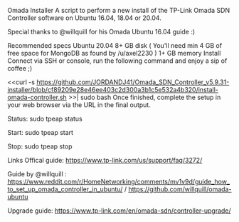 Omada Installer
A script to perform a new install of the TP-Link Omada SDN Controller software on Ubuntu 16.04, 18.04 or 20.04.

Special thanks to @willquill for his Omada Ubuntu 16.04 guide :)

Recommended specs
Ubuntu 20.04
8+ GB disk ( You'll need min 4 GB of free space for MongoDB as found by /u/axel2230 )
1+ GB memory
Install
Connect via SSH or console, run the following command and enjoy a sip of coffee ;)

<<curl -s https://github.com/JORDANDJ41/Omada_SDN_Controller_v5.9.31-installer/blob/cf89209e28e46ee403c2d300a3b1c5e532a4b320/install-omada-controller.sh >>| sudo bash
Once finished, complete the setup in your web browser via the URL in the final output.



Status: sudo tpeap status

Start: sudo tpeap start

Stop: sudo tpeap stop

Links
Offical guide: https://www.tp-link.com/us/support/faq/3272/

Guide by @willquill : https://www.reddit.com/r/HomeNetworking/comments/mv1v9d/guide_how_to_set_up_omada_controller_in_ubuntu/ / https://github.com/willquill/omada-ubuntu

Upgrade guide: https://www.tp-link.com/en/omada-sdn/controller-upgrade/
